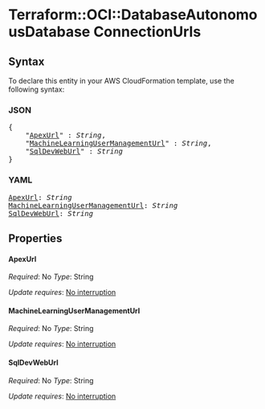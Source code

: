 # Terraform::OCI::DatabaseAutonomousDatabase ConnectionUrls

## Syntax

To declare this entity in your AWS CloudFormation template, use the following syntax:

### JSON

<pre>
{
    "<a href="#apexurl" title="ApexUrl">ApexUrl</a>" : <i>String</i>,
    "<a href="#machinelearningusermanagementurl" title="MachineLearningUserManagementUrl">MachineLearningUserManagementUrl</a>" : <i>String</i>,
    "<a href="#sqldevweburl" title="SqlDevWebUrl">SqlDevWebUrl</a>" : <i>String</i>
}
</pre>

### YAML

<pre>
<a href="#apexurl" title="ApexUrl">ApexUrl</a>: <i>String</i>
<a href="#machinelearningusermanagementurl" title="MachineLearningUserManagementUrl">MachineLearningUserManagementUrl</a>: <i>String</i>
<a href="#sqldevweburl" title="SqlDevWebUrl">SqlDevWebUrl</a>: <i>String</i>
</pre>

## Properties

#### ApexUrl

_Required_: No
_Type_: String

_Update requires_: [No interruption](https://docs.aws.amazon.com/AWSCloudFormation/latest/UserGuide/using-cfn-updating-stacks-update-behaviors.html#update-no-interrupt)

#### MachineLearningUserManagementUrl

_Required_: No
_Type_: String

_Update requires_: [No interruption](https://docs.aws.amazon.com/AWSCloudFormation/latest/UserGuide/using-cfn-updating-stacks-update-behaviors.html#update-no-interrupt)

#### SqlDevWebUrl

_Required_: No
_Type_: String

_Update requires_: [No interruption](https://docs.aws.amazon.com/AWSCloudFormation/latest/UserGuide/using-cfn-updating-stacks-update-behaviors.html#update-no-interrupt)

